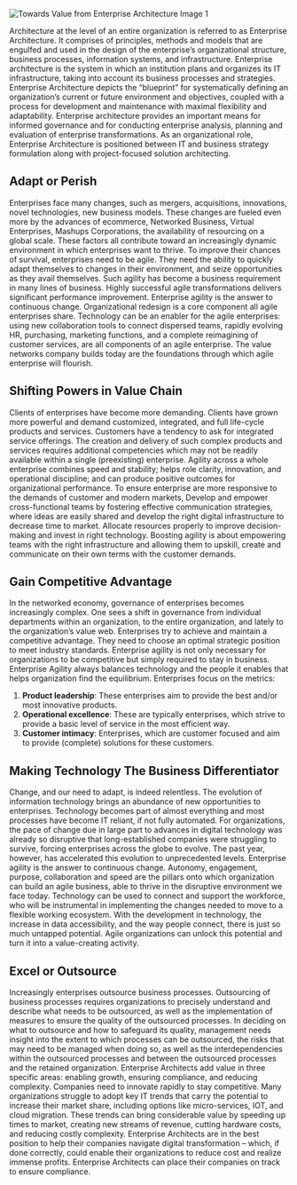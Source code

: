 ![Towards Value from Enterprise Architecture Image 1](/Assets/blogImages/blog3Img1.jpg)

Architecture at the level of an entire organization is referred to as Enterprise Architecture. It comprises of principles, methods and models that are engulfed and used in the design of the enterprise’s organizational structure, business processes, information systems, and infrastructure. Enterprise architecture is the system in which an institution plans and organizes its IT infrastructure, taking into account its business processes and strategies. Enterprise Architecture depicts the “blueprint” for systematically defining an organization’s current or future environment and objectives, coupled with a process for development and maintenance with maximal flexibility and adaptability. Enterprise architecture provides an important means for informed governance and for conducting enterprise analysis, planning and evaluation of enterprise transformations. As an organizational role, Enterprise Architecture is positioned between IT and business strategy formulation along with project-focused solution architecting.

## Adapt or Perish

Enterprises face many changes, such as mergers, acquisitions, innovations, novel technologies, new business models. These changes are fueled even more by the advances of ecommerce, Networked Business, Virtual Enterprises, Mashups Corporations, the availability of resourcing on a global scale. These factors all contribute toward an increasingly dynamic environment in which enterprises want to thrive. To improve their chances of survival, enterprises need to be agile. They need the ability to quickly adapt themselves to changes in their environment, and seize opportunities as they avail themselves. Such agility has become a business requirement in many lines of business. Highly successful agile transformations delivers significant performance improvement. Enterprise agility is the answer to continuous change. Organizational redesign is a core component all agile enterprises share. Technology can be an enabler for the agile enterprises: using new collaboration tools to connect dispersed teams, rapidly evolving HR, purchasing, marketing functions, and a complete reimagining of customer services, are all components of an agile enterprise. The value networks company builds today are the foundations through which agile enterprise will flourish.

## Shifting Powers in Value Chain

Clients of enterprises have become more demanding. Clients have grown more powerful and demand customized, integrated, and full life-cycle products and services. Customers have a tendency to ask for integrated service offerings. The creation and delivery of such complex products and services requires additional competencies which may not be readily available within a single (preexisting) enterprise. Agility across a whole enterprise combines speed and stability; helps role clarity, innovation, and operational discipline; and can produce positive outcomes for organizational performance. To ensure enterprise are more responsive to the demands of customer and modern markets, Develop and empower cross-functional teams by fostering effective communication strategies, where ideas are easily shared and develop the right digital infrastructure to decrease time to market. Allocate resources properly to improve decision-making and invest in right technology. Boosting agility is about empowering teams with the right infrastructure and allowing them to upskill, create and communicate on their own terms with the customer demands.

## Gain Competitive Advantage

In the networked economy, governance of enterprises becomes increasingly complex. One sees a shift in governance from individual departments within an organization, to the entire organization, and lately to the organization’s value web. Enterprises try to achieve and maintain a competitive advantage. They need to choose an optimal strategic position to meet industry standards. Enterprise agility is not only necessary for organizations to be competitive but simply required to stay in business. Enterprise Agility always balances technology and the people it enables that helps organization find the equilibrium. 
Enterprises focus on the metrics:
1. **Product leadership**: These enterprises aim to provide the best and/or most innovative products.
2. **Operational excellence**: These are typically enterprises, which strive to provide a basic level of service in the most efficient way.
3. **Customer intimacy**: Enterprises, which are customer focused and aim to provide (complete) solutions for these customers.


## Making Technology The Business Differentiator

Change, and our need to adapt, is indeed relentless. The evolution of information technology brings an abundance of new opportunities to enterprises. Technology becomes part of almost everything and most processes have become IT reliant, if not fully automated. For organizations, the pace of change due in large part to advances in digital technology was already so disruptive that long-established companies were struggling to survive, forcing enterprises across the globe to evolve. The past year, however, has accelerated this evolution to unprecedented levels. Enterprise agility is the answer to continuous change. Autonomy, engagement, purpose, collaboration and speed are the pillars onto which organization can build an agile business, able to thrive in the disruptive environment we face today. Technology can be used to connect and support the workforce, who will be instrumental in implementing the changes needed to move to a flexible working ecosystem. With the development in technology, the increase in data accessibility, and the way people connect, there is just so much untapped potential. Agile organizations can unlock this potential and turn it into a value-creating activity.

## Excel or Outsource

Increasingly enterprises outsource business processes. Outsourcing of business processes requires organizations to precisely understand and describe what needs to be outsourced, as well as the implementation of measures to ensure the quality of the outsourced processes. In deciding on what to outsource and how to safeguard its quality, management needs insight into the extent to which processes can be outsourced, the risks that may need to be managed when doing so, as well as the interdependencies within the outsourced processes and between the outsourced processes and the retained organization. Enterprise Architects add value in three specific areas: enabling growth, ensuring compliance, and reducing complexity. Companies need to innovate rapidly to stay competitive. Many organizations struggle to adopt key IT trends that carry the potential to increase their market share, including options like micro-services, IOT, and cloud migration. These trends can bring considerable value by speeding up times to market, creating new streams of revenue, cutting hardware costs, and reducing costly complexity. Enterprise Architects are in the best position to help their companies navigate digital transformation – which, if done correctly, could enable their organizations to reduce cost and realize immense profits. Enterprise Architects can place their companies on track to ensure compliance.